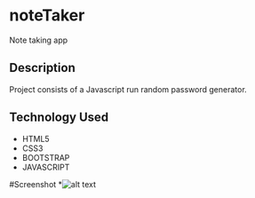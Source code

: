 # noteTaker
Note taking app

## Description

Project consists of a Javascript run random password generator.

## Technology Used

- HTML5
- CSS3
- BOOTSTRAP
- JAVASCRIPT

#Screenshot \*![alt text](./img.png "screenshot")